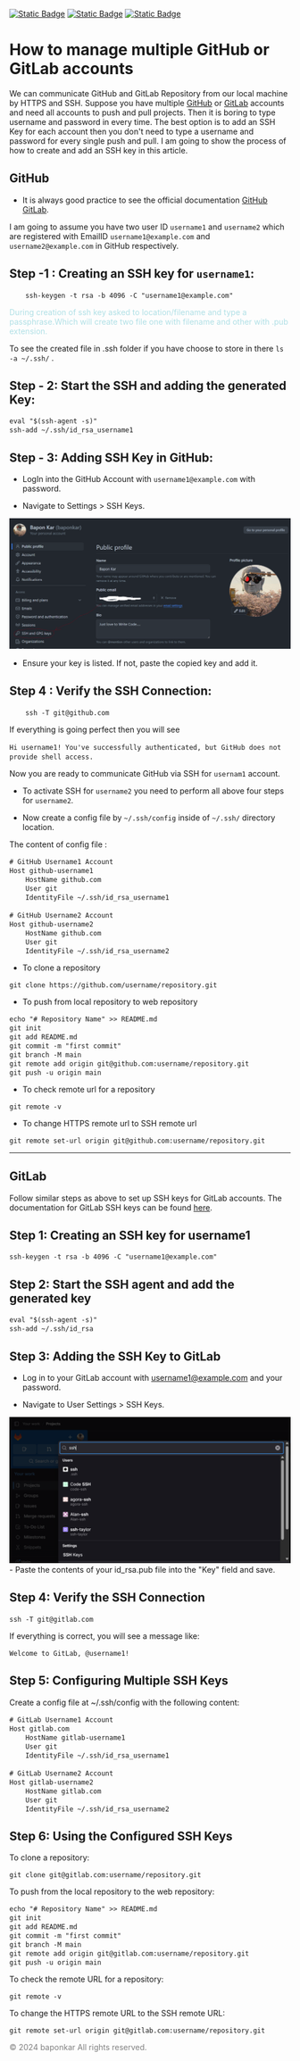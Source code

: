 
[![Static Badge](https://img.shields.io/badge/--maker?logo=git&labelColor=white&color=white)](https://git-scm.com/)
[![Static Badge](https://img.shields.io/badge/--maker?logo=github&logoColor=black&labelColor=white&color=white)](https://github.com)
[![Static Badge](https://img.shields.io/badge/--maker?logo=gitlab&labelColor=white&color=white)](https://gitlab.com)

# How to manage multiple GitHub or GitLab accounts

We can communicate GitHub and GitLab Repository from our local machine by HTTPS and SSH. 
 Suppose you have multiple [GitHub](https://github.com) or [GitLab](https://gitlab.com) accounts and need all accounts to push and pull projects. Then it is boring to type username and password in every time. The best option is to add an SSH Key for each account then you don't need to type a username and password for every single push and pull. I am going to show the process of how to create and add an SSH key in this article.


## GitHub 

* It is always good practice to see the official documentation [GitHub](https://docs.github.com/en/authentication/connecting-to-github-with-ssh) [GitLab](https://docs.gitlab.com/ee/user/ssh.html).

I am going to assume you have two user ID ```username1``` and ```username2``` which are registered with EmailID ```username1@example.com``` and ```username2@example.com``` in GitHub respectively.  

## Step -1 : Creating an SSH key for ```username1```:

```(bash)
    ssh-keygen -t rsa -b 4096 -C "username1@example.com"
```

<span style="color:powderblue"> During creation of ssh key asked to location/filename and type a passphrase.Which will create two file one with filename and other with .pub extension.
 </span>

 To see the created file in .ssh folder if you have choose to store in there  ```ls -a ~/.ssh/``` .

##  Step - 2: Start the SSH and adding the generated Key:

```(bash)
eval "$(ssh-agent -s)"
ssh-add ~/.ssh/id_rsa_username1
```

##  Step - 3: Adding SSH Key in GitHub:
- LogIn into the GitHub Account with ```username1@example.com``` with password.

- Navigate to Settings > SSH Keys.

<img src="./images/set_ssh_in_github.png" alt="Add SSH in GitHub" max-width="1080px" height="auto">

- Ensure your key is listed. If not, paste the copied key and add it.

## Step 4 : Verify the SSH Connection:

```(bash)
    ssh -T git@github.com
```

If everything is going perfect then you will see 

`Hi username1! You've successfully authenticated, but GitHub does not provide shell access.`


Now you are ready to communicate GitHub via SSH for ```usernam1``` account.

* To activate SSH for  ```username2``` you need to perform all above four steps for `username2`.

* Now create a config file by ```~/.ssh/config``` inside of `~/.ssh/` directory location.

The content of config file :
```(bash)
# GitHub Username1 Account
Host github-username1
    HostName github.com
    User git
    IdentityFile ~/.ssh/id_rsa_username1

# GitHub Username2 Account
Host github-username2
    HostName github.com
    User git
    IdentityFile ~/.ssh/id_rsa_username2
```

* To clone a repository
```(bash)
git clone https://github.com/username/repository.git
```

* To push from local repository to web repository
```(bash)
echo "# Repository Name" >> README.md
git init
git add README.md
git commit -m "first commit"
git branch -M main
git remote add origin git@github.com:username/repository.git
git push -u origin main
```

* To check remote url for a repository

```
git remote -v
```

* To change HTTPS remote url to SSH remote url
```
git remote set-url origin git@github.com:username/repository.git
```

------------------------------------------------
## GitLab

Follow similar steps as above to set up SSH keys for GitLab accounts. The documentation for GitLab SSH keys can be found [here](https://docs.gitlab.com/ee/user/ssh.html).

## Step 1: Creating an SSH key for username1
```
ssh-keygen -t rsa -b 4096 -C "username1@example.com"
```

## Step 2: Start the SSH agent and add the generated key

```
eval "$(ssh-agent -s)"
ssh-add ~/.ssh/id_rsa
```

## Step 3: Adding the SSH Key to GitLab

- Log in to your GitLab account with username1@example.com and your password.

- Navigate to User Settings > SSH Keys.

<img src="./images/add_ssh_in_gitlab.png" max-width="1080" height="auto" alt="Add SSH key in GitLab">
- Paste the contents of your id_rsa.pub file into the "Key" field and save.


## Step 4: Verify the SSH Connection 
```
ssh -T git@gitlab.com
```

If everything is correct, you will see a message like:
```
Welcome to GitLab, @username1!
```

## Step 5: Configuring Multiple SSH Keys
Create a config file at ~/.ssh/config with the following content:

```
# GitLab Username1 Account
Host gitlab.com
    HostName gitlab-username1
    User git
    IdentityFile ~/.ssh/id_rsa_username1

# GitLab Username2 Account
Host gitlab-username2
    HostName gitlab.com
    User git
    IdentityFile ~/.ssh/id_rsa_username2
```

## Step 6: Using the Configured SSH Keys
To clone a repository:

```
git clone git@gitlab.com:username/repository.git
```

To push from the local repository to the web repository:
```
echo "# Repository Name" >> README.md
git init
git add README.md
git commit -m "first commit"
git branch -M main
git remote add origin git@gitlab.com:username/repository.git
git push -u origin main
```

To check the remote URL for a repository:
```
git remote -v
```

To change the HTTPS remote URL to the SSH remote URL:

```
git remote set-url origin git@gitlab.com:username/repository.git
```

<span style="color:grey; "> © 2024 baponkar  All rights reserved. </span>
